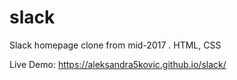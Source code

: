 # slack
Slack homepage clone from mid-2017   .   HTML, CSS

Live Demo: https://aleksandra5kovic.github.io/slack/
